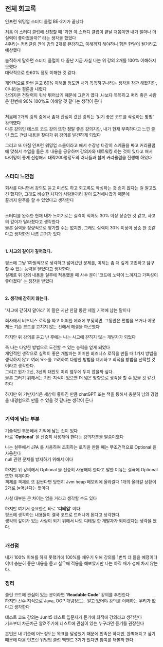 ## 전체 회고록
인프런 워밍업 스터디 클럽 BE-2기가 끝났다 <br>

처음 이 스터디 클럽에 신청할 때 '과연 이 스터디 클럽이 끝날 때쯤이면 내가 얼마나 더 실력이 좋아졌을까?' 라는 생각을 했었다 <br>
4주라는 커리큘럼 안에 강의 2개를 완강하고, 이해까지 해야하니 힘든 한달이 될거라고 예상했다 <br>

솔직하게 말하면 스터디 클럽이 다 끝난 지금 사실 나는 위 강의 2개를 100% 이해하지 못했다 <br>
대략적으로 한60% 정도 이해한 것 같다. <br>

개인적으로 한번 듣고 60% 이해할 정도면 내가 똑똑하구나라는 생각을 잠깐 해봤지만, 아니라는 결론을 내렸다 <br>
강의자분 전달력이 워낙 뛰어났기 때문에 그런거 였다..나보다 똑똑하고 머리 좋은 사람은 한번에 90% 100%도 이해할 것 같다는 생각이 든다 <br><br>

처음에 2개의 강의 중에서 좀더 관심이 갔던 강의는 '읽기 좋은 코드를 작성하는 방법' 강의였다 <br>
다른 강의인 테스트 코드 강의 또한 정말 좋은 강의지만, 내가 현재 부족하다고 느낀 클린 코드 관련 내용을 찾다가 위 강의를 발견하게 되었다 <br>

그리고 또 마침 인프런 워밍업 스쿨이라고 해서 수강생 다같이 스케쥴을 짜고 커리큘럼에 맞춰서 수업을 들은 후 내용을 공유하며 강의자와 네트워킹 하는 것이 있다고 해서 <br>
타이밍이 좋게 신청해서 대략200명정도의 러너들과 함께 커리큘럼을 진행해 하였다 <br><br>


### 스터디 느낀점
회사를 다니면서 강의도 듣고 미션도 하고 회고록도 작성하는 것 쉽지 않다는 걸 알고있긴 했지만, 그래도 비슷한 처지의 사람들끼리 같이 도전해나갔기 때문에 <br>
끝까지 완주를 할 수 있었다고 생각한다 <br><br>

스터디를 완주한 현재 내가 느끼기로는 실력이 적어도 30% 이상 상승한 것 같고, 사고의 깊이가 달라졌다고 생각한다 <br>
물론 실력을 정량적으로 평가할 수는 없지만, 그래도 실력이 30% 이상이 상승 한 것같다고 생각한건 나름 근거가 있다 <br><br>

#### 1. 사고의 깊이가 깊어졌다.
평소에 그냥 1차원적으로 생각하고 넘어갔던 문제를, 이제는 좀 더 깊게 고민하고 탐구 할 수 있는 능력을 얻었다고 생각한다. <br>
실제로 위 강의 내용을 실무에 적용했을 때 사수 분이 '코드에 노력이 느껴지고 가독성이 좋아졌다' 는 칭찬을 받았다 <br><br>

#### 2. 생각에 갇히지 않는다.
'사고에 갇히지 말아라' 이 말은 지난 한달 동안 제일 기억에 남는 말이다 <br>

회사에서 비즈니스 로직을 짜고 어떠한 에러에 부딪히면, 그동안은 편법을 쓰거나 어떻게든 기존 코드를 고치지 않는 선에서 해결을 하곤했다 <br>

하지만 위 강의를 듣고 난 후에는 나는 사고에 갇히지 않는 개발자가 되었다 <br>

즉 나는 다양한 방법으로 도전할 수 있는 능력을 얻게 되었다 <br>
개인적인 생각으로 실력이 좋은 개발자는 어떠한 비즈니스 로직을 만들 때 1가지 방법을 생각하지 않고 여러 요소를 고려하여 다양한 방법을 제시하고 최적을 방법을 선택할 것 이라고 생각한다.<br>
그리고 뭔가 2선, 3선의 대안도 미리 염두에 두지 않을까 싶다.<br>
물론 그러기 위해서는 기반 지식이 있으면 더 넓은 방향으로 생각을 할 수 있을 것 같긴 하다 <br>

하지만 위 기반지식은 세상이 좋아진 만큼 chatGPT 또는 책을 통해서 충분히 남의 경험을 내경험으로 만들 수 있을 것 같다는 생각이 든다 <br><br>

### 기억에 남는 부분
기술적인 부분에서 기억에 남는 것이 있다 <br>
바로 '**Optional**' 을 신중히 사용해야 한다는 강의자분을 말씀이였다 <br>

나는 실무에서 JPA 를 사용하여 조회하는 로직을 만들 때는 무조건적으로 Optional 을 사용한다 <br>
null 관련 문제를 방지하기 위해서 이다 <br>

하지만 위 강의에서 Optional 을 신중히 사용해야 한다고 말한 이유는 결국에 Optional 또한 객체이다 <br>
객체를 객체로 또 감싼다면 당연히 Jvm heap 메모리에 올라갈때 1개의 올라갈 상황이 2개로 늘어난다는 뜻이다 <br>

사실 대부분 큰 차이는 없을 거라고 생각할 수도 있다 <br>

하지만 여기서 중요한건 바로 '**디테일**' 이다 <br>
평소에 생각하는 내용들이 결국 코드로 드러나게 된다고 생각한다.<br>
생각의 깊이가 있는 사람이 되기 위해서 나도 디테일 한 개발자가 되야겠다는 생각을 했다. <br><br>


### 개선점
내가 100% 이해를 하지 못했기에 100%를 채우기 위해 강의를 1번씩 더 들을 예정이다 <br>
이미 충분히 좋은 내용을 듣고 실무에 적용을 해보았지만 나는 아직 배가 성에 차지 않는다..<br>


### 정리
클린 코드에 관심이 있는 분이라면 '**Readable Code**' 강의를 추천한다 <br>
하지만 선수 지식으로 Java, OOP 개념정도는 알고 있어야 강의를 이해하는 무리가 없다고 생각한다 <br>

테스트 코드 강의는 Junit5 테스트 입문자가 듣기에 최적에 강의라고 생각한다 <br>
기초부터 차근차근 알려주기에 테스트에 관심이 있는 누구라면 듣기를 권장한다 <br>


본인은 내 기준에 어느정도는 목표를 달성했기 때문에 만족은 하지만, 완벽해지고 싶기 때문에 다음 인프런 워밍업 클럽 백엔드 3기가 있다면 참여를 해볼까 한다<br>